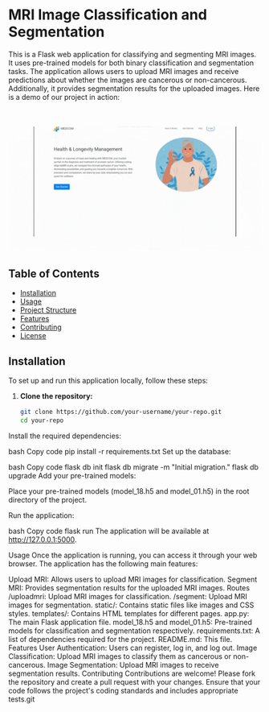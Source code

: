 # MRI Image Classification and Segmentation

This is a Flask web application for classifying and segmenting MRI images. It uses pre-trained models for both binary classification and segmentation tasks. The application allows users to upload MRI images and receive predictions about whether the images are cancerous or non-cancerous. Additionally, it provides segmentation results for the uploaded images.
Here is a demo of our project in action:

![Demo GIF](https://github.com/IAbdulSubhan/Flask-App-csPCa-detection/blob/main/Demo.gif)
## Table of Contents

- [Installation](#installation)
- [Usage](#usage)
- [Project Structure](#project-structure)
- [Features](#features)
- [Contributing](#contributing)
- [License](#license)

## Installation

To set up and run this application locally, follow these steps:

1. **Clone the repository:**

   ```bash
   git clone https://github.com/your-username/your-repo.git
   cd your-repo

Install the required dependencies:

bash
Copy code
pip install -r requirements.txt
Set up the database:

bash
Copy code
flask db init
flask db migrate -m "Initial migration."
flask db upgrade
Add your pre-trained models:

Place your pre-trained models (model_18.h5 and model_01.h5) in the root directory of the project.

Run the application:

bash
Copy code
flask run
The application will be available at http://127.0.0.1:5000.

Usage
Once the application is running, you can access it through your web browser. The application has the following main features:

Upload MRI: Allows users to upload MRI images for classification.
Segment MRI: Provides segmentation results for the uploaded MRI images.
Routes
/uploadmri: Upload MRI images for classification.
/segment: Upload MRI images for segmentation.
static/: Contains static files like images and CSS styles.
templates/: Contains HTML templates for different pages.
app.py: The main Flask application file.
model_18.h5 and model_01.h5: Pre-trained models for classification and segmentation respectively.
requirements.txt: A list of dependencies required for the project.
README.md: This file.
Features
User Authentication: Users can register, log in, and log out.
Image Classification: Upload MRI images to classify them as cancerous or non-cancerous.
Image Segmentation: Upload MRI images to receive segmentation results.
Contributing
Contributions are welcome! Please fork the repository and create a pull request with your changes. Ensure that your code follows the project's coding standards and includes appropriate tests.git 
